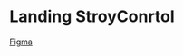 # Landing StroyConrtol
[Figma](https://www.figma.com/file/5D9pDuLtS042hzaoN69Kd7/Free--Landing--Page-Template)
